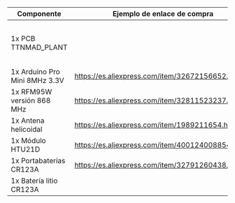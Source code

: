 |Componente|Ejemplo de enlace de compra|Observaciones|
|---|---|---|
|1x PCB TTNMAD_PLANT||Archivos Gerber disponibles en este mismo repositorio|
|1x Arduino Pro Mini 8MHz 3.3V|https://es.aliexpress.com/item/32672156652.html||
|1x RFM95W versión 868 MHz|https://es.aliexpress.com/item/32811523237.html||
|1x Antena helicoidal|https://es.aliexpress.com/item/1989211654.html||
|1x Módulo HTU21D|https://es.aliexpress.com/item/4001240088544.html||
|1x Portabaterías CR123A|https://es.aliexpress.com/item/32791260438.html||
|1x Batería litio CR123A|||
